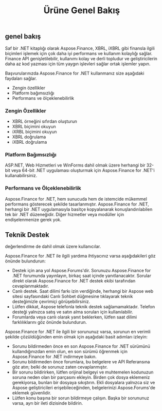 ﻿---
title: Ürüne Genel Bakış
keywords: finance,xbrl,ixbrl,.net,dotnet,C#
description: C# Finance Kitaplık API, XBRL, iXBRL gibi finansla ilgili biçimleri değiştirmek için çok daha iyi performans ve kullanım kolaylığı sağlar.
type: docs
weight: 10
url: /tr/net/product-overview/
aliases:
  - /net/features-list/
---
## **genel bakış**

Saf bir .NET kitaplığı olarak Aspose.Finance, XBRL, iXBRL gibi finansla ilgili biçimleri işlemek için çok daha iyi performans ve kullanım kolaylığı sağlar. Finance API genişletilebilir, kullanımı kolay ve derli topludur ve geliştiricilerin daha az kod yazması için tüm yaygın işlevleri sağlar ortak işlemler yapın.

Başvurularınızda Aspose.Finance for .NET kullanmanız size aşağıdaki faydaları sağlar.

- Zengin özellikler
- Platform bağımsızlığı
- Performans ve ölçeklenebilirlik

### **Zengin Özellikler**

- XBRL örneğini sıfırdan oluşturun
- XBRL biçimini okuyun
- iXRBL biçimini okuyun
- XBRL doğrulama
- iXBRL doğrulama

### **Platform Bağımsızlığı**

ASP.NET, Web Hizmetleri ve WinForms dahil olmak üzere herhangi bir 32-bit veya 64-bit .NET uygulaması oluşturmak için Aspose.Finance for .NET'i kullanabilirsiniz.

### **Performans ve Ölçeklenebilirlik**

Aspose.Finance for .NET, hem sunucuda hem de istemcide mükemmel performans gösterecek şekilde tasarlanmıştır. Aspose.Finance for .NET, herhangi bir .NET uygulamasıyla basitçe kopyalanarak konuşlandırılabilen tek bir .NET düzeneğidir. Diğer hizmetler veya modüller için endişelenmenize gerek yok.

## **Teknik Destek**

değerlendirme de dahil olmak üzere kullanıcılar.

Aspose.Finance for .NET ile ilgili yardıma ihtiyacınız varsa aşağıdakileri göz önünde bulundurun:

- Destek için ana yol Aspose.Forums'dir. Sorunuzu Aspose.Finance for .NET forumunda yayınlayın, birkaç saat içinde yanıtlanacaktır. Sorular direkt olarak Aspose.Finance for .NET destek ekibi tarafından cevaplanmaktadır.
- Canlı destek. Saat dilimi farkı izin verdiğinde, herhangi bir Aspose web sitesi sayfasındaki Canlı Sohbet düğmesine tıklayarak teknik desteğimizle çevrimiçi görüşebilirsiniz.
- Lütfen dikkat, Aspose telefonla teknik destek sağlamamaktadır. Telefon desteği yalnızca satış ve satın alma soruları için kullanılabilir.
- Forumlarda veya canlı olarak yanıt beklerken, lütfen saat dilimi farklılıklarını göz önünde bulundurun.

Aspose.Finance for .NET ile ilgili bir sorununuz varsa, sorunun en verimli şekilde çözüldüğünden emin olmak için aşağıdaki basit adımları izleyin:

- Sorunu bildirmeden önce en son Aspose.Finance for .NET sürümünü kullandığınızdan emin olun, en son sürümü öğrenmek için Aspose.Finance for .NET indirmeye bakın.
- Sorunu bildirmeden önce forumlara, bu belgelere ve API Referansına göz atın; belki de sorunuz zaten cevaplanmıştır.
- Bir sorunu bildirirken, lütfen orijinal belgeyi ve muhtemelen kodunuzun soruna neden olan bir parçasını ekleyin. Birden çok dosya eklemeniz gerekiyorsa, bunları bir dosyaya sıkıştırın. Ekli dosyalara yalnızca siz ve Aspose geliştiricileri erişebileceğinden, belgelerinizi Aspose.Forums'de eklemek güvenlidir.
- Lütfen konu başına bir sorun bildirmeye çalışın. Başka bir sorununuz varsa, ayrı bir ileti dizisinde bildirin.
